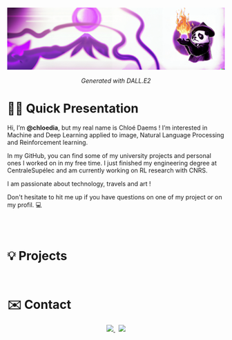 ![background](background.png)
<center><i>Generated with DALL.E2</i></center>

# 👋🏼 Quick Presentation

Hi, I’m **@chloedia**, but my real name is Chloé Daems ! I’m interested in Machine and Deep Learning applied to image, Natural Language Processing and Reinforcement learning.

In my GitHub, you can find some of my university projects and personal ones I worked on in my free time. I just finished my engineering degree at CentraleSupélec and am currently working on RL research with CNRS.

I am passionate about technology, travels and art !

Don't hesitate to hit me up if you have questions on one of my project or on my profil. 💻


<br><br>
# 💡 Projects

<br>


# ✉️ Contact

<p align="center">
	<a href="https://www.linkedin.com/in/chloe-daems/">
		<img src="https://img.shields.io/badge/-LINKEDIN-0077B5?style=for-the-badge&logo=linkedin&logoColor=white">
	</a>
	<span>&nbsp;</span>
	<a href="mailto:chloedaems0@gmail.com">
		<img src="https://img.shields.io/badge/MAIL-SEND-white?style=for-the-badge&logo=Mailgun">
	</a>
</p>
<br>

